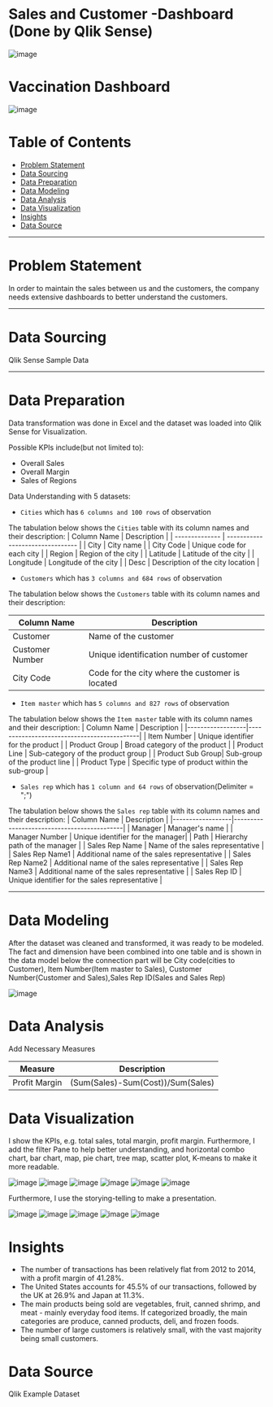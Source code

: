 # Sales and Customer -Dashboard (Done by Qlik Sense)

![image](https://user-images.githubusercontent.com/24377958/229694560-27108937-3d08-43da-9209-5d6630105487.png)
# Vaccination Dashboard
![image](https://user-images.githubusercontent.com/24377958/229694738-8615adbf-7ed3-4b82-92b6-8c59b19a740b.png)

# Table of Contents

- [Problem Statement](https://github.com/jiang54/Sales-and-Customer-Dashboard#problem-statement)
- [Data Sourcing](https://github.com/jiang54/Sales-and-Customer-Dashboard#data-sourcing)
- [Data Preparation](https://github.com/jiang54/Sales-and-Customer-Dashboard#data-preparation)
- [Data Modeling](https://github.com/jiang54/Sales-and-Customer-Dashboard#data-modeling)
- [Data Analysis](https://github.com/jiang54/Sales-and-Customer-Dashboard#data-visualization)
- [Data Visualization](https://github.com/jiang54/Sales-and-Customer-Dashboard#Data-Visualization)
- [Insights](https://github.com/jiang54/Sales-and-Customer-Dashboard#insights)
- [Data Source](https://github.com/jiang54/Sales-and-Customer-Dashboard#data-source)


---
# Problem Statement

In order to maintain the sales between us and the customers, the company needs extensive dashboards to better understand the customers.

---

# Data Sourcing

Qlik Sense Sample Data

---

# Data Preparation

Data transformation was done in Excel and the dataset was loaded into Qlik Sense for Visualization.

Possible KPIs include(but not limited to):
- Overall Sales
- Overall Margin
- Sales of Regions

Data Understanding with 5 datasets:

- `Cities` which has `6 columns and 100 rows` of observation

The tabulation below shows the `Cities` table with its column names and their description:
| Column Name    | Description                                                                                                      |
| -------------- | -------------------------------- |
| City | City name |
| City Code | Unique code for each city |
| Region | Region of the city |
| Latitude | Latitude of the city |
| Longitude | Longitude of the city |
| Desc | Description of the city location |

- `Customers` which has `3 columns and 684 rows` of observation

The tabulation below shows the `Customers` table with its column names and their description:

| Column Name     | Description                          |
|-----------------|--------------------------------------|
| Customer        | Name of the customer                 |
| Customer Number | Unique identification number of customer |
| City Code       | Code for the city where the customer is located |

- `Item master` which has `5 columns and 827 rows` of observation

The tabulation below shows the `Item master` table with its column names and their description:
| Column Name      | Description                                |
|------------------|--------------------------------------------|
| Item Number      | Unique identifier for the product          |
| Product Group    | Broad category of the product              |
| Product Line     | Sub-category of the product group           |
| Product Sub Group| Sub-group of the product line               |
| Product Type     | Specific type of product within the sub-group |

- `Sales rep` which has `1 column and 64 rows` of observation(Delimiter = ";")

The tabulation below shows the `Sales rep` table with its column names and their description:
| Column Name      | Description                                |
|------------------|--------------------------------------------|
| Manager | Manager's name |
| Manager Number | Unique identifier for the manager|
| Path | Hierarchy path of the manager |
| Sales Rep Name | Name of the sales representative |
| Sales Rep Name1 | Additional name of the sales representative |
| Sales Rep Name2 | Additional name of the sales representative |
| Sales Rep Name3 | Additional name of the sales representative |
| Sales Rep ID | Unique identifier for the sales representative |


---

# Data Modeling

After the dataset was cleaned and transformed, it was ready to be modeled.
The fact and dimension have been combined into one table and is shown in the data model below
the connection part will be City code(cities to Customer), Item Number(Item master to Sales), Customer Number(Customer and Sales),Sales Rep ID(Sales and Sales Rep)

![image](https://user-images.githubusercontent.com/24377958/229714694-9a7bbbad-f067-44cf-8d7c-a1b8d2c66d31.png)



# Data Analysis
Add Necessary Measures


| Measure                    | Description                                                                                                                        |
| --------------------------| -----------------------------------------------------------------------------------------------------------------------------------|
| Profit Margin                | (Sum(Sales)-Sum(Cost))/Sum(Sales) |


# Data Visualization
I show the KPIs, e.g. total sales, total margin, profit margin. Furthermore, I add the filter Pane to help better understanding, and horizontal combo chart, bar chart, map, pie chart, tree map, scatter plot, K-means to make it more readable.

![image](https://user-images.githubusercontent.com/24377958/229706818-55a732f6-4f18-4ad7-917a-a024b687ee49.png)
![image](https://user-images.githubusercontent.com/24377958/229706910-db0a1d8d-ce11-421d-8c5e-08acfc0b23ed.png)
![image](https://user-images.githubusercontent.com/24377958/229706970-433c8317-b409-4a7f-adb7-2280d61cc56b.png)
![image](https://user-images.githubusercontent.com/24377958/229707176-d866e1f9-d4c6-4b33-a775-deb2c15b0d5b.png)
![image](https://user-images.githubusercontent.com/24377958/229707250-e2860959-0a43-46de-a16f-62c150ae8a22.png)
![image](https://user-images.githubusercontent.com/24377958/229707320-4a934c04-2621-429e-aeaf-190e789c6e80.png)

Furthermore, I use the storying-telling to make a presentation.

![image](https://user-images.githubusercontent.com/24377958/229707728-03cdcec4-dbf0-4dc3-b6a0-776328db09b6.png)
![image](https://user-images.githubusercontent.com/24377958/229707762-c0e8c349-ce28-4f1b-9933-926a59b4216c.png)
![image](https://user-images.githubusercontent.com/24377958/229707787-8b09d4c2-901e-4f0c-bfad-000305459268.png)
![image](https://user-images.githubusercontent.com/24377958/229707808-30552806-24e7-4dae-9ca1-45393e9ee5da.png)
![image](https://user-images.githubusercontent.com/24377958/229707894-b66ef6d2-c2d8-40ce-a431-b31a419d4c97.png)


# Insights

- The number of transactions has been relatively flat from 2012 to 2014, with a profit margin of 41.28%.
- The United States accounts for 45.5% of our transactions, followed by the UK at 26.9% and Japan at 11.3%.
- The main products being sold are vegetables, fruit, canned shrimp, and meat - mainly everyday food items. If categorized broadly, the main categories are produce, canned products, deli, and frozen foods.
- The number of large customers is relatively small, with the vast majority being small customers.
# Data Source

Qlik Example Dataset
